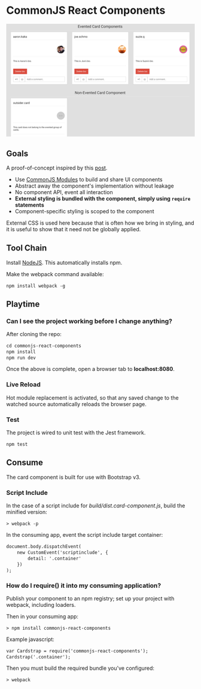 # CommonJS React Components

![Image](screenshot.png?raw=true "screenshot")

## Goals

A proof-of-concept inspired by this [post](http://simonsmith.io/writing-react-components-as-commonjs-modules/).

- Use [CommonJS Modules](https://www.safaribooksonline.com/library/view/learning-javascript-design/9781449334840/ch11s03.html) 
to build and share UI components
- Abstract away the component's implementation without leakage
- No component API, event all interaction
- **External styling is bundled with the component, simply using `require` statements**
- Component-specific styling is scoped to the component

External CSS is used here because that is often how we bring in styling, and it is useful to show that it need not be 
globally applied.

## Tool Chain

Install [NodeJS](http://nodejs.org/download/). This automatically installs npm.

Make the webpack command available:

    npm install webpack -g

## Playtime

### Can I see the project working before I change anything?

After cloning the repo:

    cd commonjs-react-components
    npm install
    npm run dev

Once the above is complete, open a browser tab to **localhost:8080**.

### Live Reload

Hot module replacement is activated, so that any saved change to the watched source automatically reloads the browser page.

### Test

The project is wired to unit test with the Jest framework.

    npm test

## Consume

The card component is built for use with Bootstrap v3.

### Script Include

In the case of a script include for _build/dist.card-component.js_, build the minified version:

    > webpack -p
    
In the consuming app, event the script include target container:

    document.body.dispatchEvent(
        new CustomEvent('scriptinclude', {
            detail: '.container'
        })
    );

### How do I require() it into my consuming application?

Publish your component to an npm registry; set up your project with webpack, including loaders.
    
Then in your consuming app:
 
    > npm install commonjs-react-components

Example javascript:

    var Cardstrap = require('commonjs-react-components');
    Cardstrap('.container');
    
Then you must build the required bundle you've configured:

    > webpack
